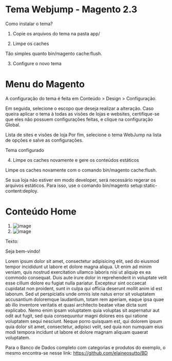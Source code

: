 # Tema Webjump - Magento 2.3

Como instalar o tema?
1. Copie os arquivos do tema na pasta app/

2. Limpe os caches

Tão simples quanto bin/magento cache:flush.

3. Configure o novo tema

# Menu do Magento
A configuração do tema é feita em Conteúdo > Design > Configuração.

Em seguida, selecione o escopo que deseja realizar a alteração. Caso queira aplicar o tema à todas as visões de lojas e websites, certifique-se que eles não possuem configurações feitas, e clique na configuração Global.

Lista de sites e visões de loja
Por fim, selecione o tema WebJump na lista de opções e salve as configurações.

Tema configurado

4. Limpe os caches novamente e gere os conteúdos estáticos

Limpe os caches novamente com o comando bin/magento cache:flush.

Se sua loja não estiver em modo developer, será necessário regerar os arquivos estáticos. Para isso, use o comando bin/magento setup:static-content:deploy.

# Conteúdo Home
1. ![image](https://user-images.githubusercontent.com/92882150/159350702-29fc8ee3-6321-4aa1-9475-f7259b1f826b.png)
2. ![image](https://user-images.githubusercontent.com/92882150/159350776-675fce2e-eb52-4eea-b862-8cfcab7f225f.png)

Texto:

Seja bem-vindo!

Lorem ipsum dolor sit amet, consectetur adipisicing elit, sed do eiusmod tempor incididunt ut labore et dolore magna aliqua. Ut enim ad minim veniam, quis nostrud exercitation ullamco laboris nisi ut aliquip ex ea commodo consequat. Duis aute irure dolor in reprehenderit in voluptate velit esse cillum dolore eu fugiat nulla pariatur. Excepteur sint occaecat cupidatat non proident, sunt in culpa qui officia deserunt mollit anim id est laborum. Sed ut perspiciatis unde omnis iste natus error sit voluptatem accusantium doloremque laudantium, totam rem aperiam, eaque ipsa quae ab illo inventore veritatis et quasi architecto beatae vitae dicta sunt explicabo. Nemo enim ipsam voluptatem quia voluptas sit aspernatur aut odit aut fugit, sed quia consequuntur magni dolores eos qui ratione voluptatem sequi nesciunt. Neque porro quisquam est, qui dolorem ipsum quia dolor sit amet, consectetur, adipisci velit, sed quia non numquam eius modi tempora incidunt ut labore et dolore magnam aliquam quaerat voluptatem.

Para o Banco de Dados completo com categorias e produtos do exemplo, o mesmo encontra-se nesse link:
https://github.com/elaineosutto/BD
